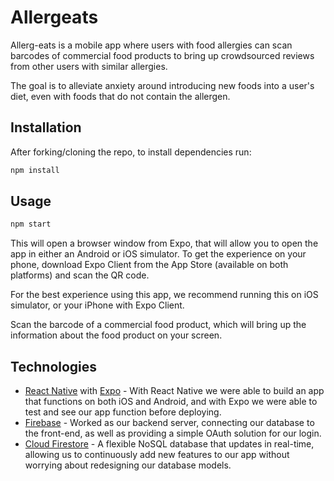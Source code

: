 # Allergeats

Allerg-eats is a mobile app where users with food allergies can scan barcodes of commercial food products to bring up crowdsourced reviews from other users with similar allergies.

The goal is to alleviate anxiety around introducing new foods into a user's diet, even with foods that do not contain the allergen.

## Installation

After forking/cloning the repo, to install dependencies run:

```bash
npm install
```

## Usage

```bash
npm start
```

This will open a browser window from Expo, that will allow you to open the app in either an Android or iOS simulator. To get the experience on your phone, download Expo Client from the App Store (available on both platforms) and scan the QR code.

For the best experience using this app, we recommend running this on iOS simulator, or your iPhone with Expo Client.

Scan the barcode of a commercial food product, which will bring up the information about the food product on your screen.

## Technologies

- [React Native](https://facebook.github.io/react-native/) with [Expo](https://expo.io/tools) - With React Native we were able to build an app that functions on both iOS and Android, and with Expo we were able to test and see our app function before deploying.
- [Firebase](https://firebase.google.com/) - Worked as our backend server, connecting our database to the front-end, as well as providing a simple OAuth solution for our login.
- [Cloud Firestore](https://firebase.google.com/docs/firestore) - A flexible NoSQL database that updates in real-time, allowing us to continuously add new features to our app without worrying about redesigning our database models.
